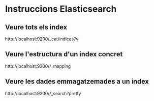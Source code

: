 # Instruccions Elasticsearch

## Veure tots els index

http://localhost:9200/_cat/indices?v

## Veure l'estructura d'un index concret

http://localhost:9200/<INDEX>/_mapping

## Veure les dades emmagatzemades a un index

http://localhost:9200/<INDEX>/_search?pretty


